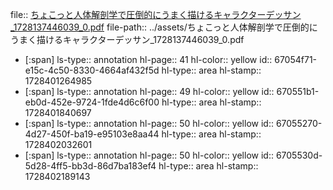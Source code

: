 file:: [ちょこっと人体解剖学で圧倒的にうまく描けるキャラクターデッサン_1728137446039_0.pdf](../assets/ちょこっと人体解剖学で圧倒的にうまく描けるキャラクターデッサン_1728137446039_0.pdf)
file-path:: ../assets/ちょこっと人体解剖学で圧倒的にうまく描けるキャラクターデッサン_1728137446039_0.pdf

- [:span]
  ls-type:: annotation
  hl-page:: 41
  hl-color:: yellow
  id:: 67054f71-e15c-4c50-8330-4664af432f5d
  hl-type:: area
  hl-stamp:: 1728401264985
- [:span]
  ls-type:: annotation
  hl-page:: 49
  hl-color:: yellow
  id:: 670551b1-eb0d-452e-9724-1fde4d6c6f00
  hl-type:: area
  hl-stamp:: 1728401840697
- [:span]
  ls-type:: annotation
  hl-page:: 50
  hl-color:: yellow
  id:: 67055270-4d27-450f-ba19-e95103e8aa44
  hl-type:: area
  hl-stamp:: 1728402032601
- [:span]
  ls-type:: annotation
  hl-page:: 50
  hl-color:: yellow
  id:: 6705530d-5d28-4ff5-bb3d-86d7ba183ef4
  hl-type:: area
  hl-stamp:: 1728402189143
